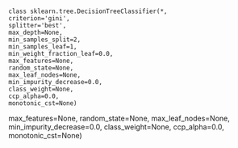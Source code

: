 ###
```
class sklearn.tree.DecisionTreeClassifier(*,
criterion='gini', 
splitter='best',
max_depth=None,
min_samples_split=2,
min_samples_leaf=1,
min_weight_fraction_leaf=0.0,
max_features=None,
random_state=None,
max_leaf_nodes=None,
min_impurity_decrease=0.0,
class_weight=None,
ccp_alpha=0.0,
monotonic_cst=None)
```





max_features=None, random_state=None, max_leaf_nodes=None, min_impurity_decrease=0.0, class_weight=None, ccp_alpha=0.0, monotonic_cst=None)
